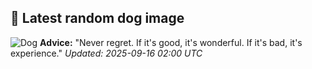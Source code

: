 ## 🐶 Latest random dog image
![Dog](https://images.dog.ceo/breeds/mastiff-indian/Indian_Mastiff.jpg)
**Advice:** "Never regret. If it's good, it's wonderful. If it's bad, it's experience."
*Updated: 2025-09-16 02:00 UTC*

